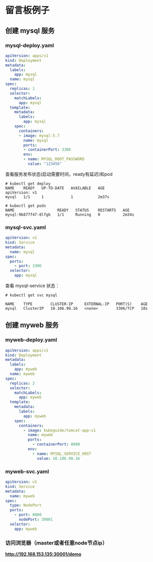 # 留言板例子

## 创建 mysql 服务

### mysql-deploy.yaml

```yaml
apiVersion: apps/v1
kind: Deployment
metadata:
  labels:
    app: mysql
  name: mysql
spec:
  replicas: 1
  selector:
    matchLabels:
      app: mysql
  template:
    metadata:
      labels:
        app: mysql
    spec:
      containers:
      - image: mysql:5.7
        name: mysql
        ports:
        - containerPort: 3306
        env:
        - name: MYSQL_ROOT_PASSWORD
          value: "123456"
```

查看服务发布状态(启动需要时间，ready有延迟)和pod

```shell
# kubectl get deploy
NAME    READY   UP-TO-DATE   AVAILABLE   AGE
apiVersion: v1
mysql   1/1     1            1           2m37s

# kubectl get pods
NAME                   READY   STATUS    RESTARTS   AGE
mysql-9b877f47-8lfgb   1/1     Running   0          2m34s
```

### mysql-svc.yaml

```yaml
apiVersion: v1
kind: Service
metadata:
  name: mysql
spec:
  ports:
    - port: 3306
  selector:
    app: mysql
```

查看 mysql-service 状态：

```shell
# kubectl get svc mysql

NAME    TYPE        CLUSTER-IP     EXTERNAL-IP   PORT(S)    AGE
mysql   ClusterIP   10.106.90.16   <none>        3306/TCP   10s
```

## 创建 myweb 服务

### myweb-deploy.yaml

```yaml
apiVersion: apps/v1
kind: Deployment
metadata:
  labels:
    app: myweb
  name: myweb
spec:
  replicas: 2
  selector:
    matchLabels:
      app: myweb
  template:
    metadata:
      labels:
        app: myweb
    spec:
      containers:
        - image: kubeguide/tomcat-app:v1
          name: myweb
          ports:
            - containerPort: 8080
          env:
            - name: MYSQL_SERVICE_HOST
              value: 10.106.90.16
```

### myweb-svc.yaml

```yaml
apiVersion: v1
kind: Service
metadata:
  name: myweb
spec:
  type: NodePort
  ports:
    - port: 8080
      nodePort: 30001
  selector:
    app: myweb
```

### 访问浏览器（master或者任意node节点ip）

**http://192.168.153.135:30001/demo**